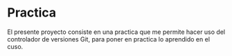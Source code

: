 # Practica
El presente proyecto consiste en una practica que me permite hacer uso del controlador
de versiones Git, para poner en practica lo aprendido en el cuso.

